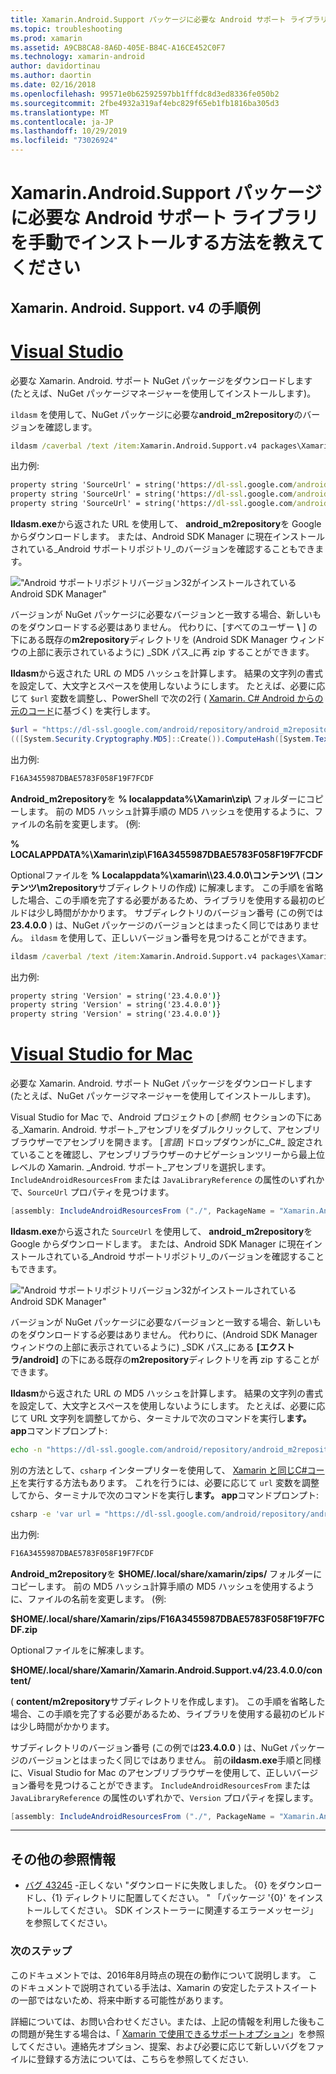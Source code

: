 ```yaml
---
title: Xamarin.Android.Support パッケージに必要な Android サポート ライブラリを手動でインストールする方法を教えてください
ms.topic: troubleshooting
ms.prod: xamarin
ms.assetid: A9CB8CA8-8A6D-405E-B84C-A16CE452C0F7
ms.technology: xamarin-android
author: davidortinau
ms.author: daortin
ms.date: 02/16/2018
ms.openlocfilehash: 99571e0b62592597bb1fffdc8d3ed8336fe050b2
ms.sourcegitcommit: 2fbe4932a319af4ebc829f65eb1fb1816ba305d3
ms.translationtype: MT
ms.contentlocale: ja-JP
ms.lasthandoff: 10/29/2019
ms.locfileid: "73026924"
---
```

# <a name="how-can-i-manually-install-the-android-support-libraries-required-by-the-xamarinandroidsupport-packages"></a>Xamarin.Android.Support パッケージに必要な Android サポート ライブラリを手動でインストールする方法を教えてください

## <a name="example-steps-for-xamarinandroidsupportv4"></a>Xamarin. Android. Support. v4 の手順例 

# <a name="visual-studiotabwindows"></a>[Visual Studio](#tab/windows)

必要な Xamarin. Android. サポート NuGet パッケージをダウンロードします (たとえば、NuGet パッケージマネージャーを使用してインストールします)。

`ildasm` を使用して、NuGet パッケージに必要な**android_m2repository**のバージョンを確認します。

```cmd
ildasm /caverbal /text /item:Xamarin.Android.Support.v4 packages\Xamarin.Android.Support.v4.23.4.0.1\lib\MonoAndroid403\Xamarin.Android.Support.v4.dll | findstr SourceUrl
```

出力例:

```cmd
property string 'SourceUrl' = string('https://dl-ssl.google.com/android/repository/android_m2repository_r32.zip')
property string 'SourceUrl' = string('https://dl-ssl.google.com/android/repository/android_m2repository_r32.zip')
property string 'SourceUrl' = string('https://dl-ssl.google.com/android/repository/android_m2repository_r32.zip')
```

**Ildasm.exe**から返された URL を使用して、 **android\_m2repository**を Google からダウンロードします。 または、Android SDK Manager に現在インストールされている_Android サポートリポジトリ_のバージョンを確認することもできます。

!["Android サポートリポジトリバージョン32がインストールされている Android SDK Manager"](install-android-support-library-images/sdk-extras.png)

バージョンが NuGet パッケージに必要なバージョンと一致する場合、新しいものをダウンロードする必要はありません。 代わりに、[すべてのユーザー **\\** ] の下にある既存の**m2repository**ディレクトリを (Android SDK Manager ウィンドウの上部に表示されているように) _SDK パス_に再 zip することができます。

**Ildasm**から返された URL の MD5 ハッシュを計算します。 結果の文字列の書式を設定して、大文字とスペースを使用しないようにします。 たとえば、必要に応じて `$url` 変数を調整し、PowerShell で次の2行 ( [Xamarin. C# Android からの元のコード](https://github.com/xamarin/xamarin-android/blob/8e8a4dd90f26eb39172876cc52181b6639e20524/src/Xamarin.Android.Build.Tasks/Tasks/GetAdditionalResourcesFromAssemblies.cs#L208)に基づく) を実行します。

```powershell
$url = "https://dl-ssl.google.com/android/repository/android_m2repository_r32.zip"
(([System.Security.Cryptography.MD5]::Create()).ComputeHash([System.Text.Encoding]::UTF8.GetBytes($url)) | %{ $_.ToString("X02") }) -join ""
```

出力例:

```powershell
F16A3455987DBAE5783F058F19F7FCDF
```

**Android\_m2repository**を **% localappdata%\\Xamarin\\zip\\** フォルダーにコピーします。 前の MD5 ハッシュ計算手順の MD5 ハッシュを使用するように、ファイルの名前を変更します。 (例:

**% LOCALAPPDATA%\\Xamarin\\zip\\F16A3455987DBAE5783F058F19F7FCDF**

Optionalファイルを **% Localappdata%\\xamarin\\\\23.4.0.0\\コンテンツ\\** (**コンテンツ\\m2repository**サブディレクトリの作成) に解凍します。 この手順を省略した場合、この手順を完了する必要があるため、ライブラリを使用する最初のビルドは少し時間がかかります。
サブディレクトリのバージョン番号 (この例では**23.4.0.0** ) は、NuGet パッケージのバージョンとはまったく同じではありません。 `ildasm` を使用して、正しいバージョン番号を見つけることができます。

```cmd
ildasm /caverbal /text /item:Xamarin.Android.Support.v4 packages\Xamarin.Android.Support.v4.23.4.0.1\lib\MonoAndroid403\Xamarin.Android.Support.v4.dll | findstr /C:"string 'Version'"
```

出力例:

```cmd
property string 'Version' = string('23.4.0.0')}
property string 'Version' = string('23.4.0.0')}
property string 'Version' = string('23.4.0.0')}
```

# <a name="visual-studio-for-mactabmacos"></a>[Visual Studio for Mac](#tab/macos)

必要な Xamarin. Android. サポート NuGet パッケージをダウンロードします (たとえば、NuGet パッケージマネージャーを使用してインストールします)。

Visual Studio for Mac で、Android プロジェクトの [_参照_] セクションの下にある_Xamarin. Android. サポート_アセンブリをダブルクリックして、アセンブリブラウザーでアセンブリを開きます。 [_言語_] ドロップダウンがに_C#_ 設定されていることを確認し、アセンブリブラウザーのナビゲーションツリーから最上位レベルの Xamarin. _Android. サポート_アセンブリを選択します。 `IncludeAndroidResourcesFrom` または `JavaLibraryReference` の属性のいずれかで、`SourceUrl` プロパティを見つけます。

```csharp
[assembly: IncludeAndroidResourcesFrom ("./", PackageName = "Xamarin.Android.Support.v4", SourceUrl = "https://dl-ssl.google.com/android/repository/android_m2repository_r32.zip", EmbeddedArchive = "m2repository/com/android/support/support-v4/23.4.0/support-v4-23.4.0.aar", Version = "23.4.0.0")]
```

**Ildasm.exe**から返された `SourceUrl` を使用して、 **android\_m2repository**を Google からダウンロードします。 または、Android SDK Manager に現在インストールされている_Android サポートリポジトリ_のバージョンを確認することもできます。

!["Android サポートリポジトリバージョン32がインストールされている Android SDK Manager"](install-android-support-library-images/sdk-extras.png)

バージョンが NuGet パッケージに必要なバージョンと一致する場合、新しいものをダウンロードする必要はありません。 代わりに、(Android SDK Manager ウィンドウの上部に表示されているように) _SDK パス_にある **[エクストラ/android]** の下にある既存の**m2repository**ディレクトリを再 zip することができます。

**Ildasm**から返された URL の MD5 ハッシュを計算します。 結果の文字列の書式を設定して、大文字とスペースを使用しないようにします。 たとえば、必要に応じて URL 文字列を調整してから、ターミナルで次のコマンドを実行し**ます。 app**コマンドプロンプト:

```bash
echo -n "https://dl-ssl.google.com/android/repository/android_m2repository_r32.zip" | md5 | tr '[:lower:]' '[:upper:]'
```

別の方法として、`csharp` インタープリターを使用して、 [Xamarin と同じC#コード](https://github.com/xamarin/xamarin-android/blob/8e8a4dd90f26eb39172876cc52181b6639e20524/src/Xamarin.Android.Build.Tasks/Tasks/GetAdditionalResourcesFromAssemblies.cs#L208)を実行する方法もあります。
これを行うには、必要に応じて `url` 変数を調整してから、ターミナルで次のコマンドを実行し**ます。 app**コマンドプロンプト:

```bash
csharp -e 'var url = "https://dl-ssl.google.com/android/repository/android_m2repository_r32.zip"; string.Concat((System.Security.Cryptography.MD5.Create().ComputeHash(System.Text.Encoding.UTF8.GetBytes(url))).Select(b => b.ToString("X02")))'
```

出力例:

```bash
F16A3455987DBAE5783F058F19F7FCDF
```

**Android\_m2repository**を **$HOME/.local/share/xamarin/zips/** フォルダーにコピーします。 前の MD5 ハッシュ計算手順の MD5 ハッシュを使用するように、ファイルの名前を変更します。 (例:

**$HOME/.local/share/Xamarin/zips/F16A3455987DBAE5783F058F19F7FCDF.zip**

Optionalファイルをに解凍します。 

**$HOME/.local/share/Xamarin/Xamarin.Android.Support.v4/23.4.0.0/content/**

( **content/m2repository**サブディレクトリを作成します)。 この手順を省略した場合、この手順を完了する必要があるため、ライブラリを使用する最初のビルドは少し時間がかかります。

サブディレクトリのバージョン番号 (この例では**23.4.0.0** ) は、NuGet パッケージのバージョンとはまったく同じではありません。 前の**ildasm.exe**手順と同様に、Visual Studio for Mac のアセンブリブラウザーを使用して、正しいバージョン番号を見つけることができます。 `IncludeAndroidResourcesFrom` または `JavaLibraryReference` の属性のいずれかで、`Version` プロパティを探します。

```csharp
[assembly: IncludeAndroidResourcesFrom ("./", PackageName = "Xamarin.Android.Support.v4", SourceUrl = "https://dl-ssl.google.com/android/repository/android_m2repository_r32.zip", EmbeddedArchive = "m2repository/com/android/support/support-v4/23.4.0/support-v4-23.4.0.aar", Version = "23.4.0.0")]
```

-----

## <a name="additional-references"></a>その他の参照情報

- [バグ 43245](https://bugzilla.xamarin.com/show_bug.cgi?id=43245) -正しくない "ダウンロードに失敗しました。 {0} をダウンロードし、{1} ディレクトリに配置してください。 " 「パッケージ '{0}' をインストールしてください。 SDK インストーラーに関連するエラーメッセージ」を参照してください。

### <a name="next-steps"></a>次のステップ

このドキュメントでは、2016年8月時点の現在の動作について説明します。 このドキュメントで説明されている手法は、Xamarin の安定したテストスイートの一部ではないため、将来中断する可能性があります。

詳細については、お問い合わせください。または、上記の情報を利用した後もこの問題が発生する場合は、「 [Xamarin で使用できるサポートオプション](~/cross-platform/troubleshooting/support-options.md)」を参照してください。連絡先オプション、提案、および必要に応じて新しいバグをファイルに登録する方法については、こちらを参照してください.
